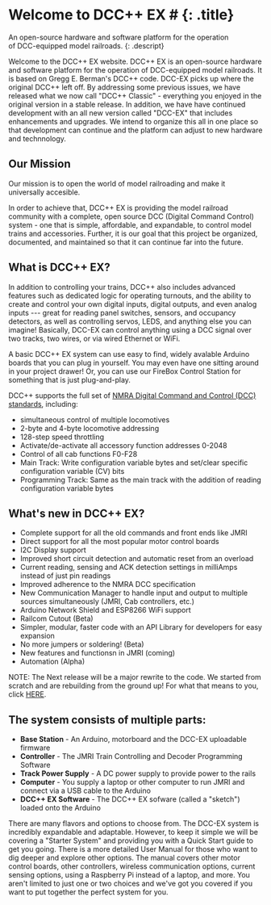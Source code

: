 # Welcome to DCC++ EX # {: .title}
An open-source hardware and software platform for the operation<br/>
of DCC-equipped model railroads.
{: .descript}

Welcome to the DCC++ EX website. DCC++ EX is an open-source hardware and software platform for the operation of DCC-equipped model railroads. It is based on Gregg E. Berman's DCC++ code. DCC-EX picks up where the original DCC++ left off. By addressing some previous issues, we have released what we now call "DCC++ Classic" - everything you enjoyed in the original version in a stable release. In addition, we have have continued development with an all new version called "DCC-EX" that includes enhancements and upgrades. We intend to organize this all in one place so that development can continue and the platform can adjust to new hardware and technnology.

## Our Mission
Our mission is to open the world of model railroading and make it universally accesible.

In order to achieve that, DCC++ EX is providing the model railroad community with a complete, open source DCC (Digital Command Control) system - one that is simple, affordable, and expandable, to control model trains and accessories. Further, it is our goal that this project be organized, documented, and maintained so that it can continue far into the future.

## What is DCC++ EX?

In addition to controlling your trains, DCC++ also includes advanced features such as dedicated logic for operating turnouts, and the ability to create and control your own digital inputs, digital outputs, and even analog inputs --- great for reading panel switches, sensors, and occupancy detectors, as well as controlling servos, LEDS, and anything else you can imagine! Basically, DCC-EX can control anything using a DCC signal over two tracks, two wires, or via wired Ethernet or WiFi.

A basic DCC++ EX system can use easy to find, widely avalable Arduino boards that you can plug in yourself. You may even have one sitting around in your project drawer! Or, you can use our FireBox Control Station for something that is just plug-and-play.

DCC++ supports the full set of [NMRA Digital Command and Control (DCC) standards](http://www.nmra.org/dcc-working-group "NMRA DCC Working Group"), including:

* simultaneous control of multiple locomotives
* 2-byte and 4-byte locomotive addressing
* 128-step speed throttling
* Activate/de-activate all accessory function addresses 0-2048
* Control of all cab functions F0-F28
* Main Track: Write configuration variable bytes and set/clear specific configuration variable (CV) bits
* Programming Track: Same as the main track with the addition of reading configuration variable bytes

## What's new in DCC++ EX?

* Complete support for all the old commands and front ends like JMRI
* Direct support for all the most popular motor control boards
* I2C Display support
* Improved short circuit detection and automatic reset from an overload
* Current reading, sensing and ACK detection settings in milliAmps instead of just pin readings
* Improved adherence to the NMRA DCC specification
* New Communication Manager to handle input and output to multiple sources simultaneously (JMRI, Cab controllers, etc.)
* Arduino Network Shield and ESP8266 WiFi support
* Railcom Cutout (Beta)
* Simpler, modular, faster code with an API Library for developers for easy expansion
* No more jumpers or soldering! (Beta)
* New features and functionsn in JMRI (coming)
* Automation (Alpha)

NOTE: The Next release will be a major rewrite to the code. We started from scratch and are rebuilding from the ground up! For what that means to you, click [HERE](notes/rewrite.md).

## The system consists of multiple parts:

* __Base Station__ - An Arduino, motorboard and the DCC-EX uploadable firmware
* __Controller__ - The JMRI Train Controlling and Decoder Programming Software
* __Track Power Supply__ - A DC power supply to provide power to the rails
* __Computer__ - You supply a laptop or other computer to run JMRI and connect via a USB cable to the Arduino
* __DCC++ EX Software__ - The DCC++ EX sofware (called a "sketch") loaded onto the Arduino

There are many flavors and options to choose from. The DCC-EX system is incredibly expandable and adaptable. However, to keep it simple we will be covering a "Starter System" and providing you with a Quick Start guide to get you going. There is a more detailed User Manual for those who want to dig deeper and explore other options. The manual covers other motor control boards, other controllers, wireless communication options, current sensing options, using a Raspberry Pi instead of a laptop, and more. You aren't limited to just one or two choices and we've got you covered if you want to put together the perfect system for you.
